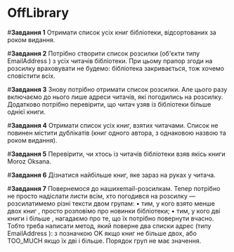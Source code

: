 # OffLibrary

#**Завдання 1**
Отримати список усіх книг бібліотеки, відсортованих за роком видання.

#**Завдання 2**
Потрібно створити список розсилки (об'єкти типу EmailAddress ) з усіх читачів бібліотеки. При цьому прапор згоди на розсилку враховувати не будемо: бібліотека закривається, тож хочемо сповістити всіх.

#**Завдання 3**
Знову потрібно отримати список розсилки. Але цього разу включаємо до нього лише адреси читачів, які погодились на розсилку. Додатково потрібно перевірити, що читач узяв із бібліотеки більше однієї книги.

#**Завдання 4**
Отримати список усіх книг, взятих читачами. Список не повинен містити дублікатів (книг одного автора, з однаковою назвою та роком видання).

#**Завдання 5**
Перевірити, чи хтось із читачів бібліотеки взяв якісь книги Moroz Oksana.

#**Завдання 6**
Дізнатися найбільше книг, яке зараз на руках у читача.

#**Завдання 7**
Повернемося до нашихemail-розсилкам. Тепер потрібно не просто надіслати листи всім, хто погодився на розсилку — розсилатимемо різні тексти двом групам:
•	тим, у кого взято менше двох книг , просто розповімо про новинки бібліотеки;
•	тим, у кого дві книги і більше , нагадаємо про те, що їх потрібно повернути вчасно.
Тобто треба написати метод, який поверне два списки адрес (типу EmailAddress ): з позначкою OK  якщо книг не більше двох, або  TOO_MUCH  якщо їх дві і більше. Порядок груп не має значення.
